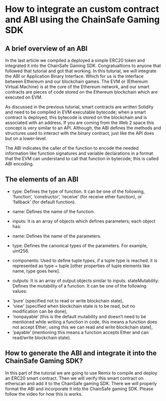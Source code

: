 # How to integrate an custom contract and ABI using the ChainSafe Gaming SDK

## A brief overview of an ABI

In the last article we compiled a deployed a simple ERC20 token and integrated it into the ChainSafe Gaming SDK. Congratualtions to anyone that followed that tutorial and got that working. In this tutorial, we will integrate the ABI or Application Binary Interface. Which for us is the interface between Ethereum and our blockchain games. The EVM or (Ethereum Virtual Machine) is at the core of the Ethereum network, and our smart contracts are pieces of code stored on the Ethereum blockchain which are executed on EVM. 

As discussed in the previous tutorial, smart contracts are written Solidity and need to be compiled in EVM executable bytecode; when a smart contract is deployed, this bytecode is stored on the blockchain and is associated with an address. If you are coming from the Web 2 space this concept is very similar to an API. Although, the  ABI defines the methods and structures used to interact with the binary contract, just like the API does but on a lower-level. 

The ABI indicates the caller of the function to encode the needed information like function signatures and variable declarations in a format that the EVM can understand to call that function in bytecode; this is called ABI encoding.

## The elements of an ABI

* type: Defines the type of function. It can be one of the following, ‘function’, ‘constructor’, ‘receive' (for receive ether function), or ‘fallback’ (for default function).

* name: Defines the name of the function.

* inputs: It is an array of objects which defines parameters; each object has:

* name: Defines the name of the parameters.

* type: Defines the canonical types of the parameters. For example, uint256.

* components: Used to define tuple types, if a tuple type is reached, it is represented as type = tuple [other properties of tuple elements like name, type goes here].

* outputs: It is an array of output objects similar to inputs.
stateMutability: Defines the mutability of a function. It can be one of the following values: 
- ‘pure’ (specified not to read or write blockchain state), 
- ‘view’ (specified when blockchain state is to be read, but no modification can be done), 
- ‘nonpayable’ (this is the default mutability and doesn’t need to be mentioned while writing a function in code, this means a function does not accept Ether; using this we can read and write blockchain state), 
- ‘payable’ (mentioning this means a function accepts Ether and can read/write blockchain state).



## How to generate the ABI and integrate it into the ChainSafe Gaming SDK?

In this part of the tutorial we are going to use Remix to compile and deploy an ERC20 smart contract. Then we will verify this smart contract on etherscan and add it to the ChainSafe gaming SDK. There we will properly format the ABI and incorporate it into the ChainSafe gaming SDK. Please follow the video for how this is works.


